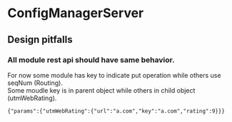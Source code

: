 # ConfigManagerServer

## Design pitfalls

### All module rest api should have same behavior.  
For now some module has key to indicate put operation while others use seqNum (Routing).  
Some moudle key is in parent object while others in child object (utmWebRating).  
~~~~
{"params":{"utmWebRating":{"url":"a.com","key":"a.com","rating":9}}}
~~~~

### 